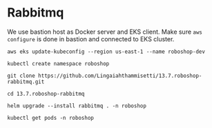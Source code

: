 # Rabbitmq

We use bastion host as Docker server and EKS client.
Make sure `aws configure` is done in bastion and connected to EKS cluster.

```
aws eks update-kubeconfig --region us-east-1 --name roboshop-dev
```
```
kubectl create namespace roboshop
```

```
git clone https://github.com/Lingaiahthammisetti/13.7.roboshop-rabbitmq.git
```

```
cd 13.7.roboshop-rabbitmq
```

```
helm upgrade --install rabbitmq . -n roboshop
```

```
kubectl get pods -n roboshop
```


